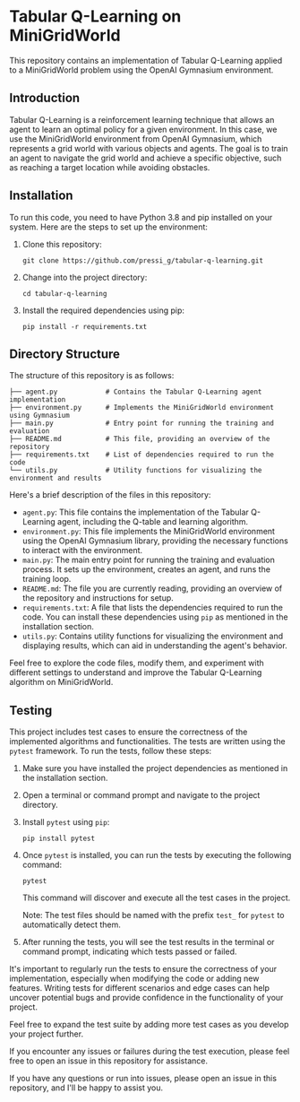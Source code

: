 # Tabular Q-Learning on MiniGridWorld

This repository contains an implementation of Tabular Q-Learning applied to a MiniGridWorld problem using the OpenAI Gymnasium environment.

## Introduction

Tabular Q-Learning is a reinforcement learning technique that allows an agent to learn an optimal policy for a given environment. In this case, we use the MiniGridWorld environment from OpenAI Gymnasium, which represents a grid world with various objects and agents. The goal is to train an agent to navigate the grid world and achieve a specific objective, such as reaching a target location while avoiding obstacles.

## Installation

To run this code, you need to have Python 3.8 and pip installed on your system. Here are the steps to set up the environment:

1. Clone this repository:

   ```
   git clone https://github.com/pressi_g/tabular-q-learning.git
   ```

2. Change into the project directory:

   ```
   cd tabular-q-learning
   ```

3. Install the required dependencies using pip:

   ```
   pip install -r requirements.txt
   ```

## Directory Structure

The structure of this repository is as follows:

```
├── agent.py            # Contains the Tabular Q-Learning agent implementation
├── environment.py      # Implements the MiniGridWorld environment using Gymnasium
├── main.py             # Entry point for running the training and evaluation
├── README.md           # This file, providing an overview of the repository
├── requirements.txt    # List of dependencies required to run the code
└── utils.py            # Utility functions for visualizing the environment and results
```

Here's a brief description of the files in this repository:

- `agent.py`: This file contains the implementation of the Tabular Q-Learning agent, including the Q-table and learning algorithm.
- `environment.py`: This file implements the MiniGridWorld environment using the OpenAI Gymnasium library, providing the necessary functions to interact with the environment.
- `main.py`: The main entry point for running the training and evaluation process. It sets up the environment, creates an agent, and runs the training loop.
- `README.md`: The file you are currently reading, providing an overview of the repository and instructions for setup.
- `requirements.txt`: A file that lists the dependencies required to run the code. You can install these dependencies using `pip` as mentioned in the installation section.
- `utils.py`: Contains utility functions for visualizing the environment and displaying results, which can aid in understanding the agent's behavior.

Feel free to explore the code files, modify them, and experiment with different settings to understand and improve the Tabular Q-Learning algorithm on MiniGridWorld.


## Testing

This project includes test cases to ensure the correctness of the implemented algorithms and functionalities. The tests are written using the `pytest` framework. To run the tests, follow these steps:

1. Make sure you have installed the project dependencies as mentioned in the installation section.

2. Open a terminal or command prompt and navigate to the project directory.

3. Install `pytest` using `pip`:

   ```shell
   pip install pytest
   ```

4. Once `pytest` is installed, you can run the tests by executing the following command:

   ```shell
   pytest
   ```

   This command will discover and execute all the test cases in the project.

   Note: The test files should be named with the prefix `test_` for `pytest` to automatically detect them.

5. After running the tests, you will see the test results in the terminal or command prompt, indicating which tests passed or failed.

It's important to regularly run the tests to ensure the correctness of your implementation, especially when modifying the code or adding new features. Writing tests for different scenarios and edge cases can help uncover potential bugs and provide confidence in the functionality of your project.

Feel free to expand the test suite by adding more test cases as you develop your project further.

If you encounter any issues or failures during the test execution, please feel free to open an issue in this repository for assistance.

If you have any questions or run into issues, please open an issue in this repository, and I'll be happy to assist you.
```